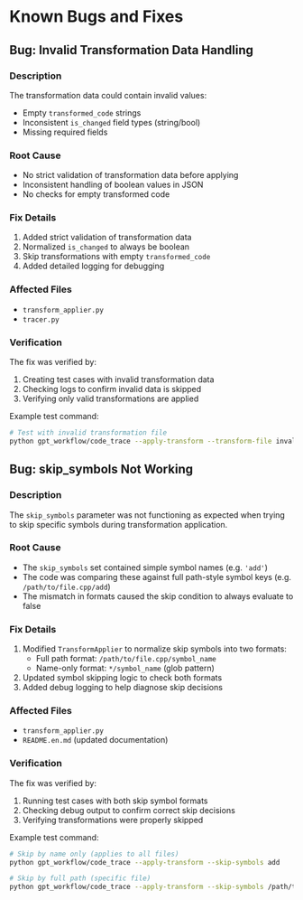 # Known Bugs and Fixes

## Bug: Invalid Transformation Data Handling

### Description
The transformation data could contain invalid values:
- Empty `transformed_code` strings
- Inconsistent `is_changed` field types (string/bool)
- Missing required fields

### Root Cause
- No strict validation of transformation data before applying
- Inconsistent handling of boolean values in JSON
- No checks for empty transformed code

### Fix Details
1. Added strict validation of transformation data
2. Normalized `is_changed` to always be boolean
3. Skip transformations with empty `transformed_code`
4. Added detailed logging for debugging

### Affected Files
- `transform_applier.py`
- `tracer.py`

### Verification
The fix was verified by:
1. Creating test cases with invalid transformation data
2. Checking logs to confirm invalid data is skipped
3. Verifying only valid transformations are applied

Example test command:
```bash
# Test with invalid transformation file
python gpt_workflow/code_trace --apply-transform --transform-file invalid_transforms.json
```

## Bug: skip_symbols Not Working

### Description
The `skip_symbols` parameter was not functioning as expected when trying to skip specific symbols during transformation application.

### Root Cause
- The `skip_symbols` set contained simple symbol names (e.g. `'add'`)
- The code was comparing these against full path-style symbol keys (e.g. `/path/to/file.cpp/add`)
- The mismatch in formats caused the skip condition to always evaluate to false

### Fix Details
1. Modified `TransformApplier` to normalize skip symbols into two formats:
   - Full path format: `/path/to/file.cpp/symbol_name`
   - Name-only format: `*/symbol_name` (glob pattern)
2. Updated symbol skipping logic to check both formats
3. Added debug logging to help diagnose skip decisions

### Affected Files
- `transform_applier.py`
- `README.en.md` (updated documentation)

### Verification
The fix was verified by:
1. Running test cases with both skip symbol formats
2. Checking debug output to confirm correct skip decisions
3. Verifying transformations were properly skipped

Example test command:
```bash
# Skip by name only (applies to all files)
python gpt_workflow/code_trace --apply-transform --skip-symbols add

# Skip by full path (specific file)
python gpt_workflow/code_trace --apply-transform --skip-symbols /path/to/test.cpp/add
```